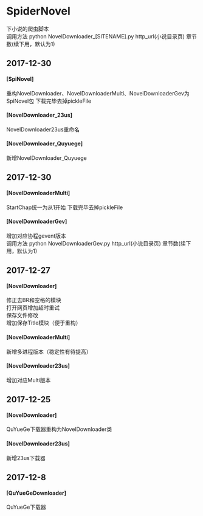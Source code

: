 # SpiderNovel
下小说的爬虫脚本  
调用方法 python NovelDownloader_[SITENAME].py http_url(小说目录页) 章节数(续下用，默认为1)  

## 2017-12-30  
#### [SpiNovel]  
重构NovelDownloader、NovelDownloaderMulti、NovelDownloaderGev为SpiNovel包
下载完毕去掉pickleFile
#### [NovelDownloader_23us]   
NovelDownloader23us重命名
#### [NovelDownloader_Quyuege]  
新增NovelDownloader_Quyuege

## 2017-12-30  
#### [NovelDownloaderMulti]  
StartChap统一为从1开始
下载完毕去掉pickleFile
#### [NovelDownloaderGev]  
增加对应协程gevent版本  
调用方法 python NovelDownloaderGev.py http_url(小说目录页) 章节数(续下用，默认为1)  

## 2017-12-27  
#### [NovelDownloader]  
修正去BR和空格的模块  
打开网页增加超时重试  
保存文件修改  
增加保存Title模块（便于重构）  
#### [NovelDownloaderMulti]  
新增多进程版本（稳定性有待提高）  
#### [NovelDownloader23us]  
增加对应Multi版本  

## 2017-12-25
#### [NovelDownloader]  
QuYueGe下载器重构为NovelDownloader类  
#### [NovelDownloader23us]  
新增23us下载器  

## 2017-12-8
#### [QuYueGeDownloader]  
QuYueGe下载器  

